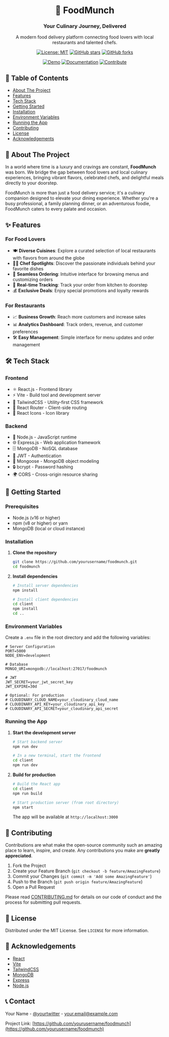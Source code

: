 <div align="center">
  <h1>🍔 FoodMunch</h1>
  <h3>Your Culinary Journey, Delivered</h3>
  <p>
    A modern food delivery platform connecting food lovers with local restaurants and talented chefs.
  </p>
  
  [![License: MIT](https://img.shields.io/badge/License-MIT-yellow.svg)](https://opensource.org/licenses/MIT)
  [![GitHub stars](https://img.shields.io/github/stars/yourusername/foodmunch?style=social)](https://github.com/yourusername/foodmunch/stargazers)
  [![GitHub forks](https://img.shields.io/github/forks/yourusername/foodmunch?style=social)](https://github.com/yourusername/foodmunch/network/members)
  
  [![Demo](https://img.shields.io/badge/Live_Demo-FF6B6B?style=for-the-badge&logo=vercel&logoColor=white)](https://foodmunch.vercel.app)
  [![Documentation](https://img.shields.io/badge/Documentation-4CAF50?style=for-the-badge&logo=gitbook&logoColor=white)](#documentation)
  [![Contribute](https://img.shields.io/badge/Contribute-9C27B0?style=for-the-badge&logo=github&logoColor=white)](#contributing)
</div>

## 📖 Table of Contents
- [About The Project](#-about-the-project)
- [Features](#-features)
- [Tech Stack](#-tech-stack)
- [Getting Started](#-getting-started)
- [Installation](#-installation)
- [Environment Variables](#-environment-variables)
- [Running the App](#-running-the-app)
- [Contributing](#-contributing)
- [License](#-license)
- [Acknowledgements](#-acknowledgements)

## 🌟 About The Project

In a world where time is a luxury and cravings are constant, **FoodMunch** was born. We bridge the gap between food lovers and local culinary experiences, bringing vibrant flavors, celebrated chefs, and delightful meals directly to your doorstep.

FoodMunch is more than just a food delivery service; it's a culinary companion designed to elevate your dining experience. Whether you're a busy professional, a family planning dinner, or an adventurous foodie, FoodMunch caters to every palate and occasion.

## ✨ Features

### For Food Lovers
- 🍽️ **Diverse Cuisines**: Explore a curated selection of local restaurants with flavors from around the globe
- 👨‍🍳 **Chef Spotlights**: Discover the passionate individuals behind your favorite dishes
- 🛒 **Seamless Ordering**: Intuitive interface for browsing menus and customizing orders
- 🚚 **Real-time Tracking**: Track your order from kitchen to doorstep
- 💰 **Exclusive Deals**: Enjoy special promotions and loyalty rewards

### For Restaurants
- 📈 **Business Growth**: Reach more customers and increase sales
- 📊 **Analytics Dashboard**: Track orders, revenue, and customer preferences
- 🛠️ **Easy Management**: Simple interface for menu updates and order management

## 🛠 Tech Stack

### Frontend
- ⚛️ React.js - Frontend library
- ⚡ Vite - Build tool and development server
- 🎨 TailwindCSS - Utility-first CSS framework
- 🔄 React Router - Client-side routing
- 🎯 React Icons - Icon library

### Backend
- 🚀 Node.js - JavaScript runtime
- 🌐 Express.js - Web application framework
- 🗄️ MongoDB - NoSQL database
- 🔐 JWT - Authentication
- 🔄 Mongoose - MongoDB object modeling
- 🔒 bcrypt - Password hashing
- 🌍 CORS - Cross-origin resource sharing

## 🚀 Getting Started

### Prerequisites
- Node.js (v16 or higher)
- npm (v8 or higher) or yarn
- MongoDB (local or cloud instance)

### Installation

1. **Clone the repository**
   ```bash
   git clone https://github.com/yourusername/foodmunch.git
   cd foodmunch
   ```

2. **Install dependencies**
   ```bash
   # Install server dependencies
   npm install
   
   # Install client dependencies
   cd client
   npm install
   cd ..
   ```

### Environment Variables

Create a `.env` file in the root directory and add the following variables:

```env
# Server Configuration
PORT=5000
NODE_ENV=development

# Database
MONGO_URI=mongodb://localhost:27017/foodmunch

# JWT
JWT_SECRET=your_jwt_secret_key
JWT_EXPIRE=30d

# Optional: For production
# CLOUDINARY_CLOUD_NAME=your_cloudinary_cloud_name
# CLOUDINARY_API_KEY=your_cloudinary_api_key
# CLOUDINARY_API_SECRET=your_cloudinary_api_secret
```

### Running the App

1. **Start the development server**
   ```bash
   # Start backend server
   npm run dev
   
   # In a new terminal, start the frontend
   cd client
   npm run dev
   ```

2. **Build for production**
   ```bash
   # Build the React app
   cd client
   npm run build
   
   # Start production server (from root directory)
   npm start
   ```

   The app will be available at `http://localhost:3000`

## 🤝 Contributing

Contributions are what make the open-source community such an amazing place to learn, inspire, and create. Any contributions you make are **greatly appreciated**.

1. Fork the Project
2. Create your Feature Branch (`git checkout -b feature/AmazingFeature`)
3. Commit your Changes (`git commit -m 'Add some AmazingFeature'`)
4. Push to the Branch (`git push origin feature/AmazingFeature`)
5. Open a Pull Request

Please read [CONTRIBUTING.md](CONTRIBUTING.md) for details on our code of conduct and the process for submitting pull requests.

## 📄 License

Distributed under the MIT License. See `LICENSE` for more information.

## 🙏 Acknowledgements

- [React](https://reactjs.org/)
- [Vite](https://vitejs.dev/)
- [TailwindCSS](https://tailwindcss.com/)
- [MongoDB](https://www.mongodb.com/)
- [Express](https://expressjs.com/)
- [Node.js](https://nodejs.org/)

## 📞 Contact

Your Name - [@yourtwitter](https://twitter.com/yourtwitter) - your.email@example.com

Project Link: [https://github.com/yourusername/foodmunch](https://github.com/yourusername/foodmunch)
